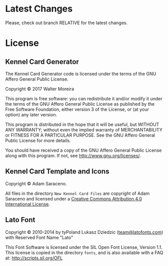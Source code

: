 Latest Changes
==============

Please, check out branch RELATIVE for the latest changes.

License
=======

Kennel Card Generator
---------------------

The Kennel Card Generator code is licensed under the terms of the GNU
Affero General Public License.

Copyright © 2017 Walter Moreira

This program is free software: you can redistribute it and/or modify
it under the terms of the GNU Affero General Public License as published
by the Free Software Foundation, either version 3 of the License, or
(at your option) any later version.

This program is distributed in the hope that it will be useful,
but WITHOUT ANY WARRANTY; without even the implied warranty of
MERCHANTABILITY or FITNESS FOR A PARTICULAR PURPOSE.  See the
GNU Affero General Public License for more details.

You should have received a copy of the GNU Affero General Public License
along with this program.  If not, see <http://www.gnu.org/licenses/>.


Kennel Card Template and Icons
------------------------------

Copyright © Adam Saraceno.

All files in the directory `New Kennel Card Files` are copyright of
Adam Saraceno and licensed under a [Creative Commons Attribution 4.0
International License](http://creativecommons.org/licenses/by/4.0/).


Lato Font
---------

Copyright © 2010-2014 by tyPoland Lukasz Dziedzic (team@latofonts.com) with Reserved Font Name "Lato"

This Font Software is licensed under the SIL Open Font License, Version 1.1.
This license is copied in the directory `fonts`, and is also available with a FAQ at:
http://scripts.sil.org/OFL
